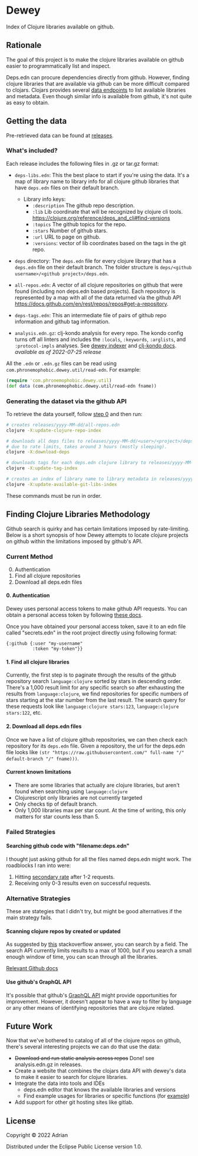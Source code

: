 # Dewey

Index of Clojure libraries available on github.

## Rationale

The goal of this project is to make the clojure libraries available on github easier to programmatically list and inspect.

Deps.edn can procure dependencies directly from github. However, finding clojure libraries that are available via github can be more difficult compared to clojars. Clojars provides several [data endpoints](https://github.com/clojars/clojars-web/wiki/Data) to list available libraries and metadata. Even though similar info is available from github, it's not quite as easy to obtain.

## Getting the data

Pre-retrieved data can be found at [releases](https://github.com/phronmophobic/dewey/releases).

### What's included?

Each release includes the following files in .gz or tar.gz format:

- `deps-libs.edn`: This the best place to start if you're using the data. It's a map of library name to library info for all clojure github libraries that have `deps.edn` files on their default branch.
  - Library info keys:
    - `:description` The github repo description.
    - `:lib` Lib coordinate that will be recognized by clojure cli tools. https://clojure.org/reference/deps_and_cli#find-versions
    - `:topics` The github topics for the repo.
    - `:stars` Number of github stars.
    - `:url` URL to page on github.
    - `:versions`: vector of lib coordinates based on the tags in the git repo.
- `deps` directory: The `deps.edn` file for every clojure library that has a `deps.edn` file on their default branch. The folder structure is `deps/<github username>/<github project>/deps.edn`.
- `all-repos.edn`: A vector of all clojure repositories on github that were found (including non deps.edn based projects). Each repository is represented by a map with all of the data returned via the github API https://docs.github.com/en/rest/repos/repos#get-a-repository.
  
- `deps-tags.edn`: This an intermediate file of pairs of github repo information and github tag information.

- `analysis.edn.gz`: clj-kondo analysis for every repo. 
The kondo config turns off all linters and includes the `:locals`, `:keywords`, `:arglists`, and `:protocol-impls` analyses.
See [dewey indexer](https://github.com/phronmophobic/dewey/blob/main/src/com/phronemophobic/dewey/index.clj#L79) and [clj-kondo docs](https://github.com/clj-kondo/clj-kondo/tree/master/analysis). _available as of 2022-07-25 release_


All the `.edn` or `.edn.gz` files can be read using `com.phronemophobic.dewey.util/read-edn`. For example:
```clojure
(require 'com.phronemophobic.dewey.util)
(def data (com.phronemophobic.dewey.util/read-edn fname))
```

### Generating the dataset via the github API

To retrieve the data yourself, follow [step 0](#0.-authentication) and then run:

```bash
# creates releases/yyyy-MM-dd/all-repos.edn
clojure -X:update-clojure-repo-index

# downloads all deps files to releases/yyyy-MM-dd/<user>/<project>/deps.edn
# due to rate limits, takes around 3 hours (mostly sleeping).
clojure -X:download-deps

# downloads tags for each deps.edn clojure library to releases/yyyy-MM-dd/deps-tags.edn
clojure -X:update-tag-index

# creates an index of library name to library metadata in releases/yyyy-MM-dd/deps-libs.edn
clojure -X:update-available-git-libs-index
```

These commands must be run in order.

## Finding Clojure Libraries Methodology

Github search is quirky and has certain limitations imposed by rate-limiting. Below is a short synopsis of how Dewey attempts to locate clojure projects on github within the limitations imposed by github's API.

### Current Method

0. Authentication
1. Find all clojure repositories
2. Download all deps.edn files

#### 0. Authentication

Dewey uses personal access tokens to make github API requests. You can obtain a personal access token by following [these docs](https://docs.github.com/en/authentication/keeping-your-account-and-data-secure/creating-a-personal-access-token).

Once you have obtained your personal access token, save it to an edn file called "secrets.edn" in the root project directly using following format:

```edn
{:github {:user "my-username"
          :token "my-token"}}
```

#### 1. Find all clojure libraries

Currently, the first step is to paginate through the results of the github repository search `language:clojure` sorted by stars in descending order. There's a 1,000 result limit for any specific search so after exhausting the results from `language:clojure`, we find repositories for specific numbers of stars starting at the star number from the last result. The search query for these requests look like `language:clojure stars:123`, `language:clojure stars:122`, etc.

#### 2. Download all deps.edn files

Once we have a list of clojure github repositories, we can then check each repository for its `deps.edn` file. Given a repository, the url for the deps.edn file looks like `(str "https://raw.githubusercontent.com/" full-name "/" default-branch "/" fname)))`.

#### Current known limitations

- There are some libraries that actually are clojure libraries, but aren't found when searching using `language:clojure`
- Clojurescript only libraries are not currently targeted
- Only checks tip of default branch.
- Only 1,000 libraries max per star count. At the time of writing, this only matters for star counts less than 5.

### Failed Strategies

#### Searching github code with "filename:deps.edn"

I thought just asking github for all the files named deps.edn might work. The roadblocks I ran into were:
1. Hitting [secondary rate](https://docs.github.com/en/rest/overview/resources-in-the-rest-api#secondary-rate-limits) after 1-2 requests.
2. Receiving only 0-3 results even on successful requests.


### Alternative Strategies

These are stategies that I didn't try, but might be good alternatives if the main strategy fails.

#### Scanning clojure repos by created or updated

As suggested by [this](https://stackoverflow.com/a/37639739) stackoverflow answer, you can search by a field. The search API currently limits results to a max of 1000, but if you search a small enough window of time, you can scan through all the libraries.

[Relevant Github docs](https://docs.github.com/en/search-github/searching-on-github/searching-for-repositories#search-based-on-when-a-repository-was-created-or-last-updated)

#### Use github's GraphQL API

It's possible that github's [GraphQL API](https://docs.github.com/en/graphql) might provide opportunities for improvement. However, it doesn't appear to have a way to filter by language or any other means of identifying repositories that are clojure related.

## Future Work

Now that we've bothered to catalog of all of the clojure repos on github, there's several interesting projects we can do that use the data:
- ~~Download and run static analysis across repos~~ Done! see analysis.edn.gz in releases.
- Create a website that combines the clojars data API with dewey's data to make it easier to search for clojure libraries.
- Integrate the data into tools and IDEs
  - deps.edn editor that knows the available libraries and versions
  - Find example usages for libraries or specific functions (for [example](https://github.com/phronmophobic/add-deps))
- Add support for other git hosting sites like gitlab.


## License

Copyright © 2022 Adrian

Distributed under the Eclipse Public License version 1.0.
